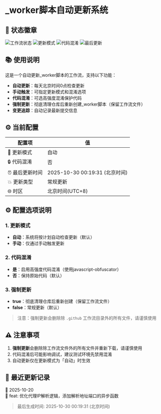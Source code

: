 # _worker脚本自动更新系统

## 📌 状态徽章

![工作流状态](https://img.shields.io/badge/工作流-运行中-brightgreen?style=flat-square)
![更新模式](https://img.shields.io/badge/更新模式-自动-green?style=flat-square)
![代码混淆](https://img.shields.io/badge/代码混淆-否-orange?style=flat-square)
![最后更新](https://img.shields.io/badge/最后更新-2025--10--30-blue?style=flat-square)

## 📚 使用说明

这是一个自动更新_worker脚本的工作流，支持以下功能：

- **自动更新**：每天北京时间0点检查更新
- **手动触发**：可指定更新模式和混淆选项
- **代码混淆**：可选高强度混淆保护代码
- **强制更新**：彻底清理仓库后重新创建_worker脚本（保留工作流文件）
- **变更追踪**：自动记录最新提交信息

## ⚙️ 当前配置

| 配置项 | 值 |
|--------|----|
| 🔄 更新模式 | 自动 |
| 🔒 代码混淆 | 否 |
| ⏰ 最后更新时间 | 2025-10-30 00:19:31 (北京时间) |
| 💥 更新类型 | 常规更新 |
| 🌐 时区 | 北京时间(UTC+8) |

## ⚙️ 配置选项说明

### 1. 更新模式
- **自动**：系统将按计划自动检查更新（默认）
- **手动**：仅通过手动触发更新

### 2. 代码混淆
- **是**：启用高强度代码混淆（使用javascript-obfuscator）
- **否**：保持原始代码（默认）

### 3. 强制更新
- **true**：彻底清理仓库后重新创建（保留工作流文件）
- **false**：常规更新（默认）

> 注意：强制更新会删除除 `.github` 工作流目录外的所有文件，请谨慎使用

## ⚠️ 注意事项

1. **强制更新**会删除除工作流文件外的所有文件并重新下载，请谨慎使用
2. 代码混淆后可能影响调试，建议测试环境先禁用混淆
3. 自动更新仅在更新模式为「自动」时生效

## 🔄 最近更新记录

📅 2025-10-20  
📝 feat: 优化代理IP解析逻辑，添加解析地址端口的异步函数

> 最后生成时间: 2025-10-30 00:19:31 (北京时间)

